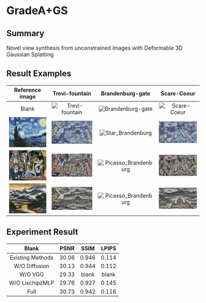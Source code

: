 # GradeA+GS

## **Summary**
Novel view synthesis from unconstrained images with Deformable 3D Gaussian Splatting

## **Result Examples**
Reference image |  Trevi-fountain  |  Brandenburg-gate  |  Scare-Coeur
:-------------------------:|:-------------------------:|:-------------------------:|:-------------------------:
Blank | ![Trevi-fountain](result/example/Trevi-fountain.gif) | ![Brandenburg-gate](result/example/Brandenburg-gate.gif) | ![Scare-Coeur](result/example/Scare-Coeur.gif)
![Star](result/reference/Star.png) | ![Star_Trevi](result/example/Star_Trevi.gif) | ![Star_Brandenburg](result/example/Star_Brandenburg.gif) | ![Star_Scare](result/example/Star_Scare.gif)
![Picasso](result/reference/Picasso.png) | ![Picasso_Trevi](result/example/Picasso_Trevi.gif) | ![Picasso_Brandenburg](result/example/Picasso_Brandenburg.gif) | ![Picasso_Scare](result/example/Picasso_Scare.gif)
![Mountain](result/reference/Mountain.png) | ![Picasso_Trevi](result/example/Mountain_Trevi.gif) | ![Picasso_Brandenburg](result/example/Mountain_Brandenburg.gif) | ![Picasso_Scare](result/example/Mountain_Scare.gif)

## **Experiment Result**
Blank | PSNR | SSIM | LPIPS
:-------------------------:|:-------------------------:|:-------------------------:|:-------------------------:
Existing Methods | 30.06 | 0.946 | 0.114
W/O Diffusion | 30.13 | 0.944 | 0.112
W/O VGG | 29.33 | blank | blank
W/O LischipzMLP | 29.76 | 0.927 | 0.145
Full | 30.73 | 0.942 | 0.116
